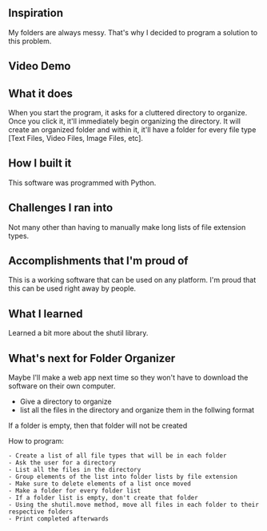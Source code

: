 ## Inspiration
My folders are always messy. That's why I decided to program a solution to this problem.

## Video Demo

## What it does
When you start the program, it asks for a cluttered directory to organize. Once you click it, it'll immediately begin organizing the directory. It will create an organized folder and within it, it'll have a folder for every file type [Text Files, Video Files, Image Files, etc].

## How I built it
This software was programmed with Python.

## Challenges I ran into
Not many other than having to manually make long lists of file extension types. 

## Accomplishments that I'm proud of
This is a working software that can be used on any platform. I'm proud that this can be used right away by people.

## What I learned
Learned a bit more about the shutil library.

## What's next for Folder Organizer
Maybe I'll make a web app next time so they won't have to download the software on their own computer.


- Give a directory to organize
- list all the files in the directory and organize them in the follwing format

If a folder is empty, then that folder will not be created

How to program:

	- Create a list of all file types that will be in each folder
	- Ask the user for a directory
	- List all the files in the directory
	- Group elements of the list into folder lists by file extension
	- Make sure to delete elements of a list once moved
	- Make a folder for every folder list
	- If a folder list is empty, don't create that folder
	- Using the shutil.move method, move all files in each folder to their respective folders
	- Print completed afterwards
	
